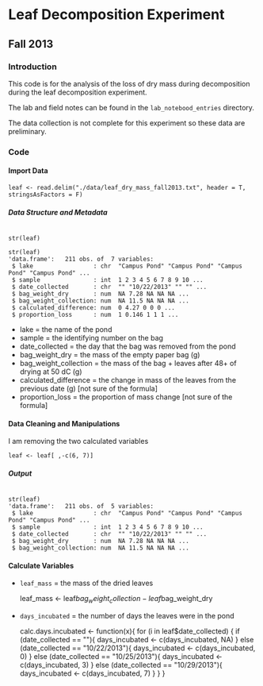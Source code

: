 # Leaf Decomposition Experiment
## Fall 2013

### Introduction

This code is for the analysis of the loss of dry mass during decomposition during the leaf decomposition experiment.

The lab and field notes can be found in the `lab_notebood_entries` directory.

The data collection is not complete for this experiment so these data are preliminary.

### Code

#### Import Data

    leaf <- read.delim("./data/leaf_dry_mass_fall2013.txt", header = T, stringsAsFactors = F)

##### Data Structure and Metadata

~~~~

str(leaf)

str(leaf)
'data.frame':	211 obs. of  7 variables:
 $ lake                 : chr  "Campus Pond" "Campus Pond" "Campus Pond" "Campus Pond" ...
 $ sample               : int  1 2 3 4 5 6 7 8 9 10 ...
 $ date_collected       : chr  "" "10/22/2013" "" "" ...
 $ bag_weight_dry       : num  NA 7.28 NA NA NA ...
 $ bag_weight_collection: num  NA 11.5 NA NA NA ...
 $ calculated_difference: num  0 4.27 0 0 0 ...
 $ proportion_loss      : num  1 0.146 1 1 1 ...

~~~~

* lake = the name of the pond
* sample = the identifying number on the bag
* date_collected = the day that the bag was removed from the pond
* bag_weight_dry = the mass of the empty paper bag (g)
* bag_weight_collection = the mass of the bag + leaves after 48+ of drying at 50 dC (g)
* calculated_difference = the change in mass of the leaves from the previous date (g) [not sure of the formula]
* proportion_loss = the proportion of mass change [not sure of the formula]

#### Data Cleaning and Manipulations

I am removing the two calculated variables

    leaf <- leaf[ ,-c(6, 7)]

##### Output

~~~~

str(leaf)
'data.frame':	211 obs. of  5 variables:
 $ lake                 : chr  "Campus Pond" "Campus Pond" "Campus Pond" "Campus Pond" ...
 $ sample               : int  1 2 3 4 5 6 7 8 9 10 ...
 $ date_collected       : chr  "" "10/22/2013" "" "" ...
 $ bag_weight_dry       : num  NA 7.28 NA NA NA ...
 $ bag_weight_collection: num  NA 11.5 NA NA NA ...

~~~~

#### Calculate Variables

* `leaf_mass` = the mass of the dried leaves

    leaf_mass <- leaf$bag_weight_collection - leaf$bag_weight_dry

* `days_incubated` = the number of days the leaves were in the pond

    calc.days.incubated <- function(x){
      for (i in leaf$date_collected) {
        if (date_collected == ""){
          days_incubated <- c(days_incubated, NA)
        } else (date_collected == "10/22/2013"){
          days_incubated <- c(days_incubated, 0)
        } else (date_collected == "10/25/2013"){
          days_incubated <- c(days_incubated, 3)
        } else (date_collected == "10/29/2013"){
          days_incubated <- c(days_incubated, 7)
        }
      }
    }
        

